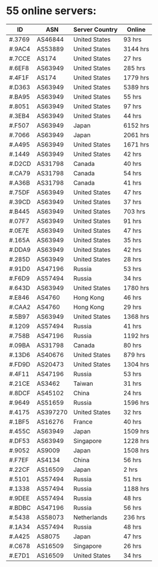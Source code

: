 # 55 online servers:

| ID | ASN | Server Country | Online |
| ------ | ------ | ------ | ------ |
| #.3769 | AS46844 | United States | 93 hrs |
| #.9AC4 | AS53889 | United States | 3144 hrs |
| #.7CCE | AS174 | United States | 27 hrs |
| #.6EF8 | AS63949 | United States | 285 hrs |
| #.4F1F | AS174 | United States | 1779 hrs |
| #.D363 | AS63949 | United States | 5389 hrs |
| #.BA95 | AS63949 | United States | 55 hrs |
| #.8051 | AS63949 | United States | 97 hrs |
| #.3EB4 | AS63949 | United States | 44 hrs |
| #.F507 | AS63949 | Japan | 6152 hrs |
| #.7066 | AS63949 | Japan | 2061 hrs |
| #.A495 | AS63949 | United States | 1671 hrs |
| #.1449 | AS63949 | United States | 42 hrs |
| #.D2CD | AS31798 | Canada | 40 hrs |
| #.CA79 | AS31798 | Canada | 54 hrs |
| #.A36B | AS31798 | Canada | 41 hrs |
| #.75DF | AS63949 | United States | 47 hrs |
| #.39CD | AS63949 | United States | 37 hrs |
| #.B445 | AS63949 | United States | 703 hrs |
| #.07F7 | AS63949 | United States | 91 hrs |
| #.0E7E | AS63949 | United States | 47 hrs |
| #.165A | AS63949 | United States | 35 hrs |
| #.DDA9 | AS63949 | United States | 42 hrs |
| #.285D | AS63949 | United States | 28 hrs |
| #.91D0 | AS47196 | Russia | 53 hrs |
| #.F6D9 | AS57494 | Russia | 34 hrs |
| #.643D | AS63949 | United States | 1780 hrs |
| #.E846 | AS4760 | Hong Kong | 46 hrs |
| #.CAA2 | AS4760 | Hong Kong | 29 hrs |
| #.5B97 | AS63949 | United States | 1368 hrs |
| #.1209 | AS57494 | Russia | 41 hrs |
| #.758B | AS47196 | Russia | 1192 hrs |
| #.09BA | AS31798 | Canada | 80 hrs |
| #.13D6 | AS40676 | United States | 879 hrs |
| #.FD9D | AS20473 | United States | 1304 hrs |
| #.4F11 | AS47196 | Russia | 53 hrs |
| #.21CE | AS3462 | Taiwan | 31 hrs |
| #.8DCF | AS45102 | China | 24 hrs |
| #.9649 | AS51659 | Russia | 1596 hrs |
| #.4175 | AS397270 | United States | 32 hrs |
| #.1BF5 | AS16276 | France | 40 hrs |
| #.455C | AS63949 | Japan | 1509 hrs |
| #.DF53 | AS63949 | Singapore | 1228 hrs |
| #.9052 | AS9009 | Japan | 1508 hrs |
| #.F7EF | AS4134 | China | 56 hrs |
| #.22CF | AS16509 | Japan | 2 hrs |
| #.5101 | AS57494 | Russia | 51 hrs |
| #.1338 | AS57494 | Russia | 1188 hrs |
| #.9DEE | AS57494 | Russia | 48 hrs |
| #.BDBC | AS47196 | Russia | 56 hrs |
| #.5438 | AS58073 | Netherlands | 236 hrs |
| #.1A34 | AS57494 | Russia | 48 hrs |
| #.A425 | AS8075 | Japan | 47 hrs |
| #.C678 | AS16509 | Singapore | 26 hrs |
| #.E7D1 | AS16509 | United States | 34 hrs |

